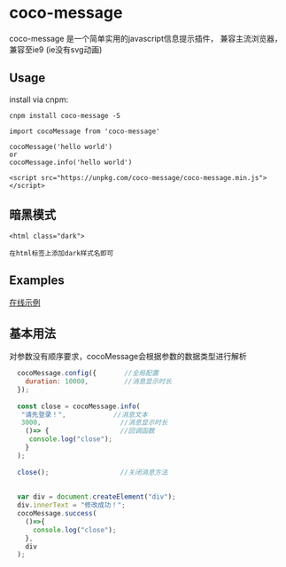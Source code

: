# coco-message


coco-message 是一个简单实用的javascript信息提示插件， 兼容主流浏览器，兼容至ie9 (ie没有svg动画)


 
## Usage

install via cnpm:

```
cnpm install coco-message -S
```

```
import cocoMessage from 'coco-message'
  
cocoMessage('hello world')
or
cocoMessage.info('hello world')
```

```
<script src="https://unpkg.com/coco-message/coco-message.min.js"></script>
```
## 暗黑模式

```
<html class="dark">

在html标签上添加dark样式名即可
```

## Examples


[在线示例](https://unpkg.com/coco-message/example.html)



## 基本用法 

对参数没有顺序要求，cocoMessage会根据参数的数据类型进行解析
  
```javascript
  cocoMessage.config({       //全局配置
    duration: 10000,         //消息显示时长
  });
      
  const close = cocoMessage.info(
   "请先登录！",            //消息文本
   3000,                    //消息显示时长
    ()=> {                  //回调函数
     console.log("close");
    }
  );
  
  close();                  //关闭消息方法
  
            
  var div = document.createElement("div");
  div.innerText = "修改成功！";
  cocoMessage.success(
    ()=>{
      console.log("close");
    },
    div
  );
  
```
